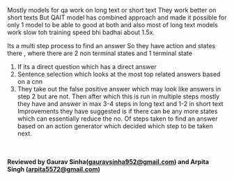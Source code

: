 Mostly models for qa work on long text or short text
They work better on short texts
But QAIT  model has combined approach and made it possible for only 1 model to be able to good at both  and also most of long text models work slow toh training speed bhi badhai about 1.5x. 

Its a multi step process to find an answer
So they have action and states there , where there are 2 non terminal states and 1 terminal state
1. If its a direct question which has a direct answer
2. Sentence selection which looks at the most top related answers based on a cnn
3. They take out the false positive answer which may look like answers in step 2 but are not.
Then after which this is run in multiple steps mostly they have and answer in max 3-4 steps in long text and 1-2 in short text
Improvements they have suggested is if there can be any more states which can essentially reduce the no. Of steps taken to find an answer based on an action generator which decided which step to be taken next.

<br></br>
<b> Reviewed by Gaurav Sinha(gauravsinha952@gmail.com) and  Arpita Singh (arpita5572@gmail.com) </b>

